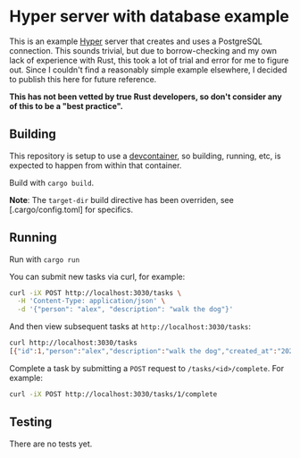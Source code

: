 # Hyper server with database example

This is an example [Hyper](https://hyper.rs) server that creates and uses a PostgreSQL connection. This sounds trivial, but due to borrow-checking and my own lack of experience with Rust, this took a lot of trial and error for me to figure out. Since I couldn't find a reasonably simple example elsewhere, I decided to publish this here for future reference.

**This has not been vetted by true Rust developers, so don't consider any of this to be a "best practice".**

## Building

This repository is setup to use a [devcontainer](https://code.visualstudio.com/docs/remote/containers), so building, running, etc, is expected to happen from within that container.

Build with `cargo build`.

**Note**: The `target-dir` build directive has been overriden, see [.cargo/config.toml] for specifics.

## Running

Run with `cargo run`

You can submit new tasks via curl, for example:

```sh
curl -iX POST http://localhost:3030/tasks \
  -H 'Content-Type: application/json' \
  -d '{"person": "alex", "description": "walk the dog"}'
```

And then view subsequent tasks at `http://localhost:3030/tasks`:

```sh
curl http://localhost:3030/tasks
[{"id":1,"person":"alex","description":"walk the dog","created_at":"2022-07-17T22:13:14.819717Z","completed_at":null}]
```

Complete a task by submitting a `POST` request to `/tasks/<id>/complete`. For example:

```sh
curl -iX POST http://localhost:3030/tasks/1/complete
```

## Testing

There are no tests yet.
